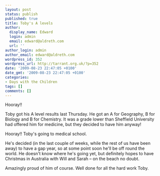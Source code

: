 ```yaml
---
layout: post
status: publish
published: true
title: Toby's A levels
author:
  display_name: Edward
  login: admin
  email: edward@aldreth.com
  url: ''
author_login: admin
author_email: edward@aldreth.com
wordpress_id: 352
wordpress_url: http://tarrant.org.uk/?p=352
date: '2009-08-23 22:47:05 +0100'
date_gmt: '2009-08-23 22:47:05 +0100'
categories:
- Days with the Children
tags: []
comments: []
---
```

<p>Hooray!!</p>
<p>Toby got his A level results last Thursday.  He got an A for Geography, B for Biology and B for Chemistry.  It was a grade lower than Sheffield University had offered him for medicine, but they decided to have him anyway!</p>
<p>Hooray!!  Toby's going to medical school.</p>
<p>He's decided (in the last couple of weeks, while the rest of us have been away) to have a gap year, so at some point soon he'll be off round the world.  He doesn't know where he's going yet, but definitely hopes to have Christmas in Australia with Will and Sarah &ndash; on the beach no doubt.</p>
<p>Amazingly proud of him of course.  Well done for all the hard work Toby.</p>
